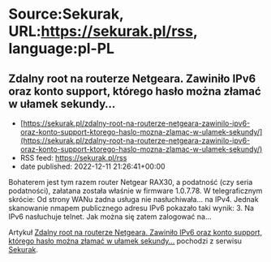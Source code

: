 # Source:Sekurak, URL:https://sekurak.pl/rss, language:pl-PL

## Zdalny root na routerze Netgeara. Zawiniło IPv6 oraz konto support, którego hasło można złamać w ułamek sekundy…
 - [https://sekurak.pl/zdalny-root-na-routerze-netgeara-zawinilo-ipv6-oraz-konto-support-ktorego-haslo-mozna-zlamac-w-ulamek-sekundy/](https://sekurak.pl/zdalny-root-na-routerze-netgeara-zawinilo-ipv6-oraz-konto-support-ktorego-haslo-mozna-zlamac-w-ulamek-sekundy/)
 - RSS feed: https://sekurak.pl/rss
 - date published: 2022-12-11 21:26:41+00:00

<p>Bohaterem jest tym razem router Netgear RAX30, a podatność (czy seria podatności), załatana została właśnie w firmware 1.0.7.78. W telegraficznym skrócie: Od strony WANu żadna usługa nie nasłuchiwała&#8230; na IPv4. Jednak skanowanie nmapem publicznego adresu IPv6 pokazało taki wynik: 3. Na IPv6 nasłuchuje telnet. Jak można się zatem zalogować na...</p>
<p>Artykuł <a href="https://sekurak.pl/zdalny-root-na-routerze-netgeara-zawinilo-ipv6-oraz-konto-support-ktorego-haslo-mozna-zlamac-w-ulamek-sekundy/" rel="nofollow">Zdalny root na routerze Netgeara. Zawiniło IPv6 oraz konto support, którego hasło można złamać w ułamek sekundy&#8230;</a> pochodzi z serwisu <a href="https://sekurak.pl" rel="nofollow">Sekurak</a>.</p>

